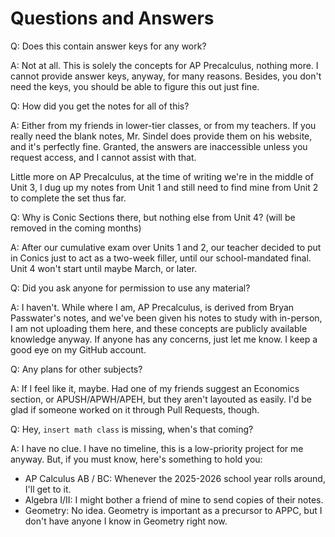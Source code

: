# Questions and Answers

Q: Does this contain answer keys for any work?

A: Not at all.
This is solely the concepts for AP Precalculus, nothing more.
I cannot provide answer keys, anyway, for many reasons.
Besides, you don't need the keys, you should be able to figure this out just fine.

Q: How did you get the notes for all of this?

A: Either from my friends in lower-tier classes, or from my teachers.
If you really need the blank notes, Mr. Sindel does provide them on his website, and it's perfectly fine.
Granted, the answers are inaccessible unless you request access, and I cannot assist with that.

Little more on AP Precalculus, at the time of writing we're in the middle of Unit 3, I dug up my notes from Unit 1 and still need to find mine from Unit 2 to complete the set thus far.

Q: Why is Conic Sections there, but nothing else from Unit 4? (will be removed in the coming months)

A: After our cumulative exam over Units 1 and 2, our teacher decided to put in Conics just to act as a two-week filler, until our school-mandated final.
Unit 4 won't start until maybe March, or later.

Q: Did you ask anyone for permission to use any material?

A: I haven't.
While where I am, AP Precalculus, is derived from Bryan Passwater's notes, and we've been given his notes to study with in-person, I am not uploading them here, and these concepts are publicly available knowledge anyway.
If anyone has any concerns, just let me know. I keep a good eye on my GitHub account.

Q: Any plans for other subjects?

A: If I feel like it, maybe. Had one of my friends suggest an Economics section, or APUSH/APWH/APEH, but they aren't layouted as easily.
I'd be glad if someone worked on it through Pull Requests, though.

Q: Hey, `insert math class` is missing, when's that coming?

A: I have no clue.
I have no timeline, this is a low-priority project for me anyway.
But, if you must know, here's something to hold you:

* AP Calculus AB / BC: Whenever the 2025-2026 school year rolls around, I'll get to it.
* Algebra I/II: I might bother a friend of mine to send copies of their notes.
* Geometry: No idea. Geometry is important as a precursor to APPC, but I don't have anyone I know in Geometry right now.